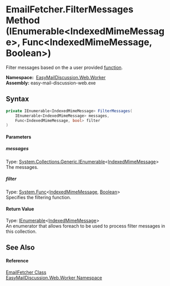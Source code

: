 EmailFetcher.FilterMessages Method (IEnumerable&lt;IndexedMimeMessage>, Func&lt;IndexedMimeMessage, Boolean>)
=============================================================================================================
Filter messages based on the a user provided [function][1].

  **Namespace:**  [EasyMailDiscussion.Web.Worker][2]  
  **Assembly:** easy-mail-discussion-web.exe

Syntax
------

```csharp
private IEnumerable<IndexedMimeMessage> FilterMessages(
	IEnumerable<IndexedMimeMessage> messages,
	Func<IndexedMimeMessage, bool> filter
)
```

#### Parameters

##### *messages*
Type: [System.Collections.Generic.IEnumerable][3]&lt;[IndexedMimeMessage][4]>  
 The messages.

##### *filter*
Type: [System.Func][1]&lt;[IndexedMimeMessage][4], [Boolean][5]>  
 Specifies the filtering function.

#### Return Value
Type: [IEnumerable][3]&lt;[IndexedMimeMessage][4]>  
 An enumerator that allows foreach to be used to process filter messages in this collection. 

See Also
--------

#### Reference
[EmailFetcher Class][6]  
[EasyMailDiscussion.Web.Worker Namespace][2]  

[1]: https://docs.microsoft.com/dotnet/api/system.func-2
[2]: ../README.md
[3]: https://docs.microsoft.com/dotnet/api/system.collections.generic.ienumerable-1
[4]: ../../EasyMailDiscussion.Common/IndexedMimeMessage/README.md
[5]: https://docs.microsoft.com/dotnet/api/system.boolean
[6]: README.md